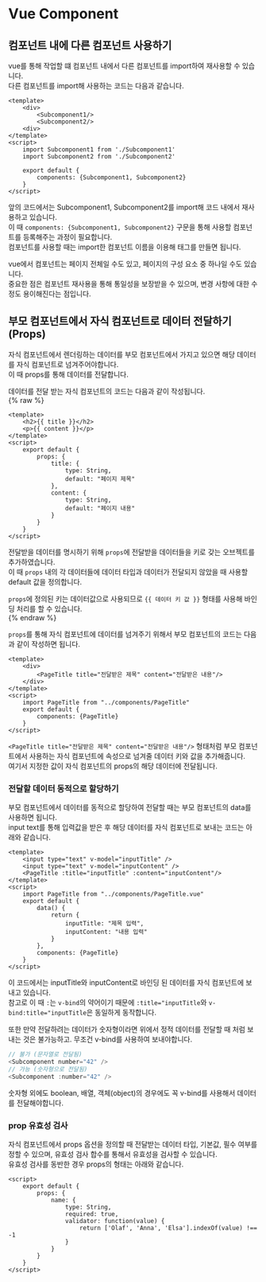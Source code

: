 # Vue Component

## 컴포넌트 내에 다른 컴포넌트 사용하기  
vue를 통해 작업할 떄 컴포넌트 내에서 다른 컴포넌트를 import하여 재사용할 수 있습니다.  
다른 컴포넌트를 import해 사용하는 코드는 다음과 같습니다.  
```vue
<template>
    <div>
        <Subcomponent1/>
        <Subcomponent2/>
    <div>
</template>
<script>
    import Subcomponent1 from './Subcomponent1'
    import Subcomponent2 from './Subcomponent2'

    export default {
        components: {Subcomponent1, Subcomponent2}
    }
</script>
```

앞의 코드에서는 Subcomponent1, Subcomponent2를 import해 코드 내에서 재사용하고 있습니다.  
이 때 `components: {Subcomponent1, Subcomponent2}` 구문을 통해 사용할 컴포넌트를 등록해주는 과정이 필요합니다.  
컴포넌트를 사용할 때는 import한 컴포넌트 이름을 이용해 태그를 만들면 됩니다.  

vue에서 컴포넌트는 페이지 전체일 수도 있고, 페이지의 구성 요소 중 하나일 수도 있습니다.  
중요한 점은 컴포넌트 재사용을 통해 통일성을 보장받을 수 있으며, 변경 사항에 대한 수정도 용이해진다는 점입니다.  

## 부모 컴포넌트에서 자식 컴포넌트로 데이터 전달하기 (Props)
자식 컴포넌트에서 렌더링하는 데이터를 부모 컴포넌트에서 가지고 있으면 해당 데이터를 자식 컴포넌트로 넘겨주어야합니다.  
이 때 props를 통해 데이터를 전달합니다.  

데이터를 전달 받는 자식 컴포넌트의 코드는 다음과 같이 작성됩니다.  
{% raw %}
```vue
<template>
    <h2>{{ title }}</h2>
    <p>{{ content }}</p>
</template>
<script>
    export default {
        props: {
            title: {
                type: String,
                default: "페이지 제목"
            },
            content: {
                type: String,
                default: "페이지 내용"
            }
        }
    }
</script>
```
전달받을 데이터를 명시하기 위해 `props`에 전달받을 데이터들을 키로 갖는 오브젝트를 추가하였습니다.  
이 때 `props` 내의 각 데이터들에 데이터 타입과 데이터가 전달되지 않았을 때 사용할 default 값을 정의합니다.  

`props`에 정의된 키는 데이터값으로 사용되므로 `{{ 데이터 키 값 }}` 형태를 사용해 바인딩 처리를 할 수 있습니다.  
{% endraw %}

`props`를 통해 자식 컴포넌트에 데이터를 넘겨주기 위해서 부모 컴포넌트의 코드는 다음과 같이 작성하면 됩니다.  
```vue
<template>
    <div>
        <PageTitle title="전달받은 제목" content="전달받은 내용"/>
    </div>
</template>
<script>
    import PageTitle from "../components/PageTitle"
    export default {
        components: {PageTitle}
    }
</script>
```
`<PageTitle title="전달받은 제목" content="전달받은 내용"/>` 형태처럼 부모 컴포넌트에서 사용하는 자식 컴포넌트에 속성으로 넘겨줄 데이터 키와 값을 추가해줍니다.  
여기서 지정한 값이 자식 컴포넌트의 props의 해당 데이터에 전달됩니다.  

### 전달할 데이터 동적으로 할당하기
부모 컴포넌트에서 데이터를 동적으로 할당하여 전달할 때는 부모 컴포넌트의 data를 사용하면 됩니다.  
input text를 통해 입력값을 받은 후 해당 데이터를 자식 컴포넌트로 보내는 코드는 아래와 같습니다.  
```vue
<template>
    <input type="text" v-model="inputTitle" />
    <input type="text" v-model="inputContent" />
    <PageTitle :title="inputTitle" :content="inputContent"/>
</template>
<script>
    import PageTitle from "../components/PageTitle.vue"
    export default {
        data() {
            return {
                inputTitle: "제목 입력",
                inputContent: "내용 입력"
            }
        },
        components: {PageTitle}
    }
</script>
```
이 코드에서는 inputTitle와 inputContent로 바인딩 된 데이터를 자식 컴포넌트에 보내고 있습니다.  
참고로 이 때 `:`는 `v-bind`의 약어이기 때문에 `:title="inputTitle`와 `v-bind:title="inputTitle`은 동일하게 동작합니다.  

또한 만약 전달하려는 데이터가 숫자형이라면 위에서 정적 데이터를 전달할 때 처럼 보내는 것은 불가능하고. 무조건 v-bind를 사용하여 보내야합니다.  
```js
// 불가 (문자열로 전달됨)
<Subcomponent number="42" />
// 가능 (숫자형으로 전달됨)
<Subcomponent :number="42" />
```
숫자형 외에도 boolean, 배열, 객체(object)의 경우에도 꼭 v-bind를 사용해서 데이터를 전달해야합니다.  

### prop 유효성 검사
자식 컴포넌트에서 props 옵션을 정의할 때 전달받는 데이터 타입, 기본값, 필수 여부를 정할 수 있으며, 유효성 검사 합수를 통해서 유효성을 검사할 수 있습니다.  
유효성 검사를 동반한 경우 props의 형태는 아래와 같습니다.  
```vue
<script>
    export default {
        props: {
            name: {
                type: String,
                required: true,
                validator: function(value) {
                    return ['Olaf', 'Anna', 'Elsa'].indexOf(value) !== -1
                }
            }
        }
    }
</script>
```
